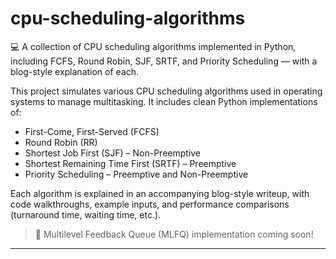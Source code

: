 # cpu-scheduling-algorithms
💻 A collection of CPU scheduling algorithms implemented in Python, including FCFS, Round Robin, SJF, SRTF, and Priority Scheduling — with a blog-style explanation of each.

This project simulates various CPU scheduling algorithms used in operating systems to manage multitasking. It includes clean Python implementations of:

- First-Come, First-Served (FCFS)
- Round Robin (RR)
- Shortest Job First (SJF) – Non-Preemptive
- Shortest Remaining Time First (SRTF) – Preemptive
- Priority Scheduling – Preemptive and Non-Preemptive

Each algorithm is explained in an accompanying blog-style writeup, with code walkthroughs, example inputs, and performance comparisons (turnaround time, waiting time, etc.).

> 🚧 Multilevel Feedback Queue (MLFQ) implementation coming soon!

---



